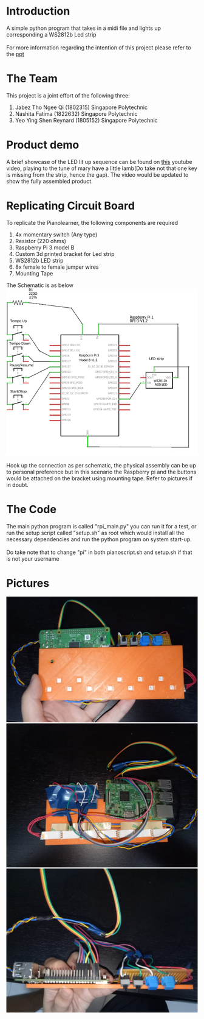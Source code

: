 # Introduction
A simple python program that takes in a midi file and lights up corresponding a WS2812b Led strip
<br /><br />
For more information regarding the intention of this project please refer to the [ppt](./Presentation.ppt)
# The Team
This project is a joint effort of the following three:
1. Jabez Tho Ngee Qi (1802315) Singapore Polytechnic
2. Nashita Fatima (1822632) Singapore Polytechnic
3. Yeo Ying Shen Reynard (1805152) Singapore Polytechnic

# Product demo
A brief showcase of the LED lit up sequence can be found on [this](https://youtu.be/y9tXRVWJuIY) youtube video, playing to the tune of mary have a little lamb(Do take not that one key is missing from the strip, hence the gap). The video would be updated to show the fully assembled product.
# Replicating Circuit Board
To replicate the Pianolearner, the following components are required

1. 4x momentary switch (Any type)
2. Resistor (220 ohms)
3. Raspberry Pi 3 model B
4. Custom 3d printed bracket for Led strip
5. WS2812b LED strip
6. 8x female to female jumper wires
7. Mounting Tape

The Schematic is as below
![schematic](./Pictures/schematic.png)

Hook up the connection as per schematic, the physical assembly can be up to personal preference but in this scenario the Raspberry pi and the buttons would be attached on the bracket using mounting tape. Refer to pictures if in doubt.

# The Code
The main python program is called "rpi_main.py" you can run it for a test, or run the setup script called "setup.sh" as root which would install all the necessary dependencies and run the python program on system start-up.
<br /><br />
Do take note that to change "pi" in both pianoscript.sh and setup.sh if that is not your username
# Pictures
![front](./Pictures/front.jpeg)
![back](./Pictures/back.jpeg)
![top](./Pictures/top.jpeg)
